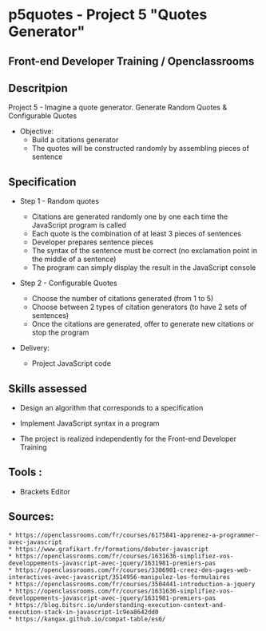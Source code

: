 # p5quotes - Project 5 "Quotes Generator" 
## Front-end Developer Training / Openclassrooms

## Descritpion

Project 5 - Imagine a quote generator. Generate Random Quotes & Configurable Quotes 

* Objective: 
  * Build a citations generator
  * The quotes will be constructed randomly by assembling pieces of sentence
  
## Specification
  
* Step 1 - Random quotes
  * Citations are generated randomly one by one each time the JavaScript program is called
  * Each quote is the combination of at least 3 pieces of sentences
  * Developer prepares sentence pieces
  * The syntax of the sentence must be correct (no exclamation point in the middle of a sentence)
  * The program can simply display the result in the JavaScript console

* Step 2 - Configurable Quotes
  * Choose the number of citations generated (from 1 to 5)
  * Choose between 2 types of citation generators (to have 2 sets of sentences)
  * Once the citations are generated, offer to generate new citations or stop the program
  
* Delivery:
  * Project JavaScript code 
  
## Skills assessed

  * Design an algorithm that corresponds to a specification
  * Implement JavaScript syntax in a program
  
* The project is realized independently for the Front-end Developer Training

## Tools : 
  * Brackets Editor
  
## Sources:
    * https://openclassrooms.com/fr/courses/6175841-apprenez-a-programmer-avec-javascript
	* https://www.grafikart.fr/formations/debuter-javascript
	* https://openclassrooms.com/fr/courses/1631636-simplifiez-vos-developpements-javascript-avec-jquery/1631981-premiers-pas
	* https://openclassrooms.com/fr/courses/3306901-creez-des-pages-web-interactives-avec-javascript/3514956-manipulez-les-formulaires
	* https://openclassrooms.com/fr/courses/3504441-introduction-a-jquery 
	* https://openclassrooms.com/fr/courses/1631636-simplifiez-vos-developpements-javascript-avec-jquery/1631981-premiers-pas
	* https://blog.bitsrc.io/understanding-execution-context-and-execution-stack-in-javascript-1c9ea8642dd0
	* https://kangax.github.io/compat-table/es6/

